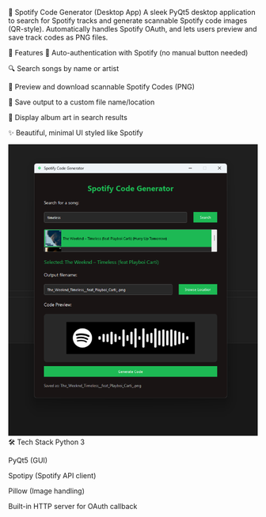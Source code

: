 🎵 Spotify Code Generator (Desktop App)
A sleek PyQt5 desktop application to search for Spotify tracks and generate scannable Spotify code images (QR-style). Automatically handles Spotify OAuth, and lets users preview and save track codes as PNG files.

🚀 Features
🔐 Auto-authentication with Spotify (no manual button needed)

🔍 Search songs by name or artist

🎨 Preview and download scannable Spotify Codes (PNG)

📁 Save output to a custom file name/location

📸 Display album art in search results

✨ Beautiful, minimal UI styled like Spotify



![App Screenshot](./assets/interface1.png)
🛠️ Tech Stack
Python 3

PyQt5 (GUI)

Spotipy (Spotify API client)

Pillow (Image handling)

Built-in HTTP server for OAuth callback
